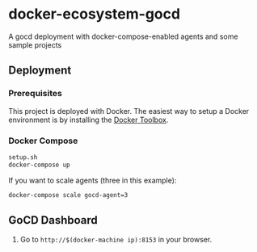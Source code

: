 # docker-ecosystem-gocd
A gocd deployment with docker-compose-enabled agents and some sample projects

## Deployment

### Prerequisites

This project is deployed with Docker. The easiest way to setup a Docker environment is by installing the [Docker Toolbox](https://www.docker.com/docker-toolbox).

### Docker Compose

```bash
setup.sh
docker-compose up
```

If you want to scale agents (three in this example):

```bash
docker-compose scale gocd-agent=3
```

## GoCD Dashboard

1. Go to `http://$(docker-machine ip):8153` in your browser.
